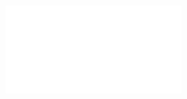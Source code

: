<p align="center">  
    <img width="400em" src="https://github.com/HudemaDana/HudemaDana/blob/main/table.svg" alt="Work" />
</p>
